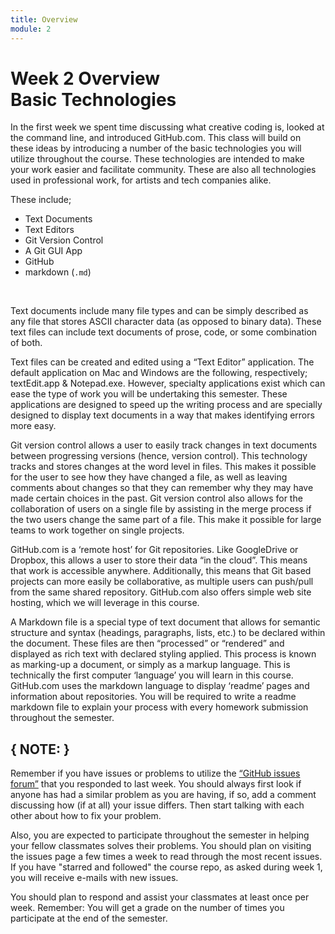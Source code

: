 ```yaml
---
title: Overview
module: 2
---
```


# Week 2 Overview <br />Basic Technologies

In the first week we spent time discussing what creative coding is, looked at the command line, and introduced GitHub.com. This class will build on these ideas by introducing a number of the basic technologies you will utilize throughout the course. These technologies are intended to make your work easier and facilitate community. These are also all technologies used in professional work, for artists and tech companies alike.

These include;

- Text Documents
- Text Editors
- Git Version Control
- A Git GUI App
- GitHub
- markdown (`.md`)

<br />

Text documents include many file types and can be simply described as any file that stores ASCII character data (as opposed to binary data). These text files can include text documents of prose, code, or some combination of both.

Text files can be created and edited using a “Text Editor” application. The default application on Mac and Windows are the following, respectively; textEdit.app & Notepad.exe. However, specialty applications exist which can ease the type of work you will be undertaking this semester. These applications are designed to speed up the writing process and are specially designed to display text documents in a way that makes identifying errors more easy.

Git version control allows a user to easily track changes in text documents between progressing versions (hence, version control). This technology tracks and stores changes at the word level in files. This makes it possible for the user to see how they have changed a file, as well as leaving comments about changes so that they can remember why they may have made certain choices in the past. Git version control also allows for the collaboration of users on a single file by assisting in the merge process if the two users change the same part of a file. This make it possible for large teams to work together on single projects.

GitHub.com is a ‘remote host’ for Git repositories. Like GoogleDrive or Dropbox, this allows a user to store their data “in the cloud”. This means that work is accessible anywhere. Additionally, this means that Git based projects can more easily be collaborative, as multiple users can push/pull from the same shared repository. GitHub.com also offers simple web site hosting, which we will leverage in this course.

A Markdown file is a special type of text document that allows for semantic structure and syntax (headings, paragraphs, lists, etc.) to be declared within the document. These files are then “processed” or “rendered” and displayed as rich text with declared styling applied. This process is known as marking-up a document, or simply as a markup language. This is technically the first computer ‘language’ you will learn in this course. GitHub.com uses the markdown language to display ‘readme’ pages and information about repositories. You will be required to write a readme markdown file to explain your process with every homework submission throughout the semester.

## { NOTE: }

Remember if you have issues or problems to utilize the [“GitHub issues forum”](https://github.com/Montana-Media-Arts/120_CreativeCoding_Spring2019/issues) that you responded to last week. You should always first look if anyone has had a similar problem as you are having, if so, add a comment discussing how (if at all) your issue differs. Then start talking with each other about how to fix your problem.

Also, you are expected to participate throughout the semester in helping your fellow classmates solves their problems. You should plan on visiting the issues page a few times a week to read through the most recent issues. If you have "starred and followed" the course repo, as asked during week 1, you will receive e-mails with new issues.

You should plan to respond and assist your classmates at least once per week. Remember: You will get a grade on the number of times you participate at the end of the semester. 
